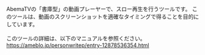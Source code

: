 AbemaTVの「書庫型」の動画プレーヤーで、スロー再生を行うツールです。
このツールは、動画のスクリーンショットを適確なタイミングで得ることを目的にしています。<br>
<br>
このツールの詳細は、以下のマニュアルを参照ください。 <br>
https://ameblo.jp/personwritep/entry-12878536354.html

